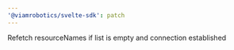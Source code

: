 ```yaml
---
'@viamrobotics/svelte-sdk': patch
---
```


Refetch resourceNames if list is empty and connection established
